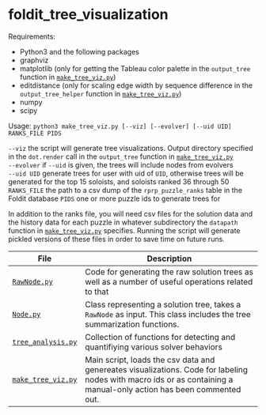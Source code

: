 # foldit_tree_visualization
Requirements:
* Python3 and the following packages
* graphviz
* matplotlib (only for getting the Tableau color palette in the `output_tree` function in [`make_tree_viz.py`](make_tree_viz.py))
* editdistance (only for scaling edge width by sequence difference in the `output_tree_helper` function in [`make_tree_viz.py`](make_tree_viz.py))
* numpy
* scipy

Usage:
`python3 make_tree_viz.py [--viz] [--evolver] [--uid UID] RANKS_FILE PIDS`

`--viz` the script will generate tree visualizations. Output directory specified in the `dot.render` call in the `output_tree` function in [`make_tree_viz.py`](make_tree_viz.py)</br>
`--evolver` if `--uid` is given, the trees will include nodes from evolvers</br>
`--uid UID` generate trees for user with uid of `UID`, otherwise trees will be generated for the top 15 soloists, and soloists ranked 36 through 50</br>
`RANKS_FILE` the path to a csv dump of the `rprp_puzzle_ranks` table in the Foldit database
`PIDS` one or more puzzle ids to generate trees for

In addition to the ranks file, you will need csv files for the solution data and the history data for each puzzle in whatever subdirectory the `datapath` function in [`make_tree_viz.py`](make_tree_viz.py) specifies.
Running the script will generate pickled versions of these files in order to save time on future runs.

File | Description 
--- | ---
[`RawNode.py`](RawNode.py) | Code for generating the raw solution trees as well as a number of useful operations related to that
[`Node.py`](Node.py) | Class representing a solution tree, takes a `RawNode` as input. This class includes the tree summarization functions.
[`tree_analysis.py`](tree_analysis.py) | Collection of functions for detecting and quantifiying various solver behaviors
[`make_tree_viz.py`](make_tree_viz.py) | Main script, loads the csv data and genereates visualizations. Code for labeling nodes with macro ids or as containing a manual-only action has been commented out.
